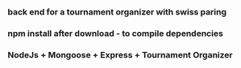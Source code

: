### back end for a tournament organizer with swiss paring

### npm install after download - to compile dependencies

### NodeJs + Mongoose + Express + Tournament Organizer
